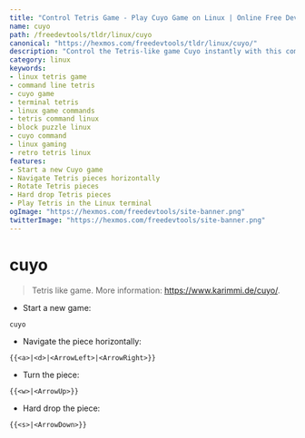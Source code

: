 ```yaml
---
title: "Control Tetris Game - Play Cuyo Game on Linux | Online Free DevTools by Hexmos"
name: cuyo
path: /freedevtools/tldr/linux/cuyo
canonical: "https://hexmos.com/freedevtools/tldr/linux/cuyo/"
description: "Control the Tetris-like game Cuyo instantly with this command-line tool. Master falling blocks and clear lines in your terminal. Free online tool, no registration required."
category: linux
keywords:
- linux tetris game
- command line tetris
- cuyo game
- terminal tetris
- linux game commands
- tetris command linux
- block puzzle linux
- cuyo command
- linux gaming
- retro tetris linux
features:
- Start a new Cuyo game
- Navigate Tetris pieces horizontally
- Rotate Tetris pieces
- Hard drop Tetris pieces
- Play Tetris in the Linux terminal
ogImage: "https://hexmos.com/freedevtools/site-banner.png"
twitterImage: "https://hexmos.com/freedevtools/site-banner.png"
---
```


# cuyo

> Tetris like game.
> More information: <https://www.karimmi.de/cuyo/>.

- Start a new game:

`cuyo`

- Navigate the piece horizontally:

`{{<a>|<d>|<ArrowLeft>|<ArrowRight>}}`

- Turn the piece:

`{{<w>|<ArrowUp>}}`

- Hard drop the piece:

`{{<s>|<ArrowDown>}}`
